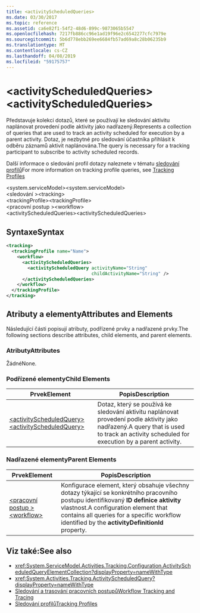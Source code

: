 ```yaml
---
title: <activityScheduledQueries>
ms.date: 03/30/2017
ms.topic: reference
ms.assetid: ca6e82f1-54f2-48d6-899c-9873065b5547
ms.openlocfilehash: 7217fb886cc96e1ad19f96e2c6542277cfc7979e
ms.sourcegitcommit: 5b6d778ebb269ee6684fb57ad69a8c28b06235b9
ms.translationtype: MT
ms.contentlocale: cs-CZ
ms.lasthandoff: 04/08/2019
ms.locfileid: "59175757"
---
```

# <a name="activityscheduledqueries"></a><span data-ttu-id="e35bc-101">\<activityScheduledQueries></span><span class="sxs-lookup"><span data-stu-id="e35bc-101">\<activityScheduledQueries></span></span>
<span data-ttu-id="e35bc-102">Představuje kolekci dotazů, které se používají ke sledování aktivitu naplánovat provedení podle aktivity jako nadřazený.</span><span class="sxs-lookup"><span data-stu-id="e35bc-102">Represents a collection of queries that are used to track an activity scheduled for execution by a parent activity.</span></span> <span data-ttu-id="e35bc-103">Dotaz, je nezbytné pro sledování účastníka přihlásit k odběru záznamů aktivit naplánována.</span><span class="sxs-lookup"><span data-stu-id="e35bc-103">The query is necessary for a tracking participant to subscribe to activity scheduled records.</span></span>  
  
 <span data-ttu-id="e35bc-104">Další informace o sledování profil dotazy naleznete v tématu [sledování profilů](../../../../../docs/framework/windows-workflow-foundation/tracking-profiles.md)</span><span class="sxs-lookup"><span data-stu-id="e35bc-104">For more information on tracking profile queries, see [Tracking Profiles](../../../../../docs/framework/windows-workflow-foundation/tracking-profiles.md)</span></span>  
  
<span data-ttu-id="e35bc-105">\<system.serviceModel></span><span class="sxs-lookup"><span data-stu-id="e35bc-105">\<system.serviceModel></span></span>  
<span data-ttu-id="e35bc-106">\<sledování ></span><span class="sxs-lookup"><span data-stu-id="e35bc-106">\<tracking></span></span>  
<span data-ttu-id="e35bc-107">\<trackingProfile></span><span class="sxs-lookup"><span data-stu-id="e35bc-107">\<trackingProfile></span></span>  
<span data-ttu-id="e35bc-108">\<pracovní postup ></span><span class="sxs-lookup"><span data-stu-id="e35bc-108">\<workflow></span></span>  
<span data-ttu-id="e35bc-109">\<activityScheduledQueries></span><span class="sxs-lookup"><span data-stu-id="e35bc-109">\<activityScheduledQueries></span></span>  
  
## <a name="syntax"></a><span data-ttu-id="e35bc-110">Syntaxe</span><span class="sxs-lookup"><span data-stu-id="e35bc-110">Syntax</span></span>  
  
```xml  
<tracking>
  <trackingProfile name="Name">
    <workflow>
      <activityScheduledQueries>
        <activityScheduledQuery activityName="String" 
                                childActivityName="String" />
      </activityScheduledQueries>
    </workflow>
  </trackingProfile>
</tracking>  
```  
  
## <a name="attributes-and-elements"></a><span data-ttu-id="e35bc-111">Atributy a elementy</span><span class="sxs-lookup"><span data-stu-id="e35bc-111">Attributes and Elements</span></span>  
 <span data-ttu-id="e35bc-112">Následující části popisují atributy, podřízené prvky a nadřazené prvky.</span><span class="sxs-lookup"><span data-stu-id="e35bc-112">The following sections describe attributes, child elements, and parent elements.</span></span>  
  
### <a name="attributes"></a><span data-ttu-id="e35bc-113">Atributy</span><span class="sxs-lookup"><span data-stu-id="e35bc-113">Attributes</span></span>  
 <span data-ttu-id="e35bc-114">Žádné</span><span class="sxs-lookup"><span data-stu-id="e35bc-114">None.</span></span>  
  
### <a name="child-elements"></a><span data-ttu-id="e35bc-115">Podřízené elementy</span><span class="sxs-lookup"><span data-stu-id="e35bc-115">Child Elements</span></span>  
  
|<span data-ttu-id="e35bc-116">Prvek</span><span class="sxs-lookup"><span data-stu-id="e35bc-116">Element</span></span>|<span data-ttu-id="e35bc-117">Popis</span><span class="sxs-lookup"><span data-stu-id="e35bc-117">Description</span></span>|  
|-------------|-----------------|  
|[<span data-ttu-id="e35bc-118">\<activityScheduledQuery></span><span class="sxs-lookup"><span data-stu-id="e35bc-118">\<activityScheduledQuery></span></span>](../../../../../docs/framework/configure-apps/file-schema/windows-workflow-foundation/activityscheduledquery.md)|<span data-ttu-id="e35bc-119">Dotaz, který se používá ke sledování aktivitu naplánovat provedení podle aktivity jako nadřazený.</span><span class="sxs-lookup"><span data-stu-id="e35bc-119">A query that is used to track an activity scheduled for execution by a parent activity.</span></span>|  
  
### <a name="parent-elements"></a><span data-ttu-id="e35bc-120">Nadřazené elementy</span><span class="sxs-lookup"><span data-stu-id="e35bc-120">Parent Elements</span></span>  
  
|<span data-ttu-id="e35bc-121">Prvek</span><span class="sxs-lookup"><span data-stu-id="e35bc-121">Element</span></span>|<span data-ttu-id="e35bc-122">Popis</span><span class="sxs-lookup"><span data-stu-id="e35bc-122">Description</span></span>|  
|-------------|-----------------|  
|[<span data-ttu-id="e35bc-123">\<pracovní postup ></span><span class="sxs-lookup"><span data-stu-id="e35bc-123">\<workflow></span></span>](../../../../../docs/framework/configure-apps/file-schema/windows-workflow-foundation/workflow.md)|<span data-ttu-id="e35bc-124">Konfigurace element, který obsahuje všechny dotazy týkající se konkrétního pracovního postupu identifikovaný **ID definice aktivity** vlastnost.</span><span class="sxs-lookup"><span data-stu-id="e35bc-124">A configuration element that contains all queries for a specific workflow identified by the **activityDefinitionId** property.</span></span>|  
  
## <a name="see-also"></a><span data-ttu-id="e35bc-125">Viz také:</span><span class="sxs-lookup"><span data-stu-id="e35bc-125">See also</span></span>

- <xref:System.ServiceModel.Activities.Tracking.Configuration.ActivityScheduledQueryElementCollection?displayProperty=nameWithType>
- <xref:System.Activities.Tracking.ActivityScheduledQuery?displayProperty=nameWithType>
- [<span data-ttu-id="e35bc-126">Sledování a trasování pracovních postupů</span><span class="sxs-lookup"><span data-stu-id="e35bc-126">Workflow Tracking and Tracing</span></span>](../../../../../docs/framework/windows-workflow-foundation/workflow-tracking-and-tracing.md)
- [<span data-ttu-id="e35bc-127">Sledování profilů</span><span class="sxs-lookup"><span data-stu-id="e35bc-127">Tracking Profiles</span></span>](../../../../../docs/framework/windows-workflow-foundation/tracking-profiles.md)
